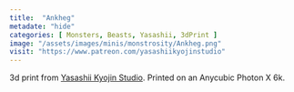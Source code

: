 ```yaml
---
title:  "Ankheg"
metadate: "hide"
categories: [ Monsters, Beasts, Yasashii, 3dPrint ]
image: "/assets/images/minis/monstrosity/Ankheg.png"
visit: "https://www.patreon.com/yasashiikyojinstudio"
---
```

3d print from [Yasashii Kyojin Studio](https://www.patreon.com/yasashiikyojinstudio). 
Printed on an Anycubic Photon X 6k.